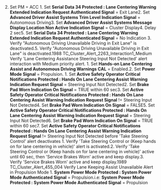 2. Set PM = ACC 1. Set **Serial Data 34 Protected : Lane Centering Warning Extended Indication Request Authenticated Signal** = Exit Lane2. Set **Advanced Driver Assist Systems Trim Level Indication Signal** = Autonomous Driving3. Set **Advanced Driver Assist Systems Message Display Location Non Active Indication Signal** = Cluster Display4. Delay 2 sec5. Set **Serial Data 34 Protected : Lane Centering Warning Extended Indication Request Authenticated Signal** = No Indication 3. Verify "Autonomous Driving Unavailable Driving in Exit Lane" is deactivated.5. Verify "Autonomous Driving Unavailable Driving in Exit Lane" is deactivated.1988 TC_Cluster_Alert_2263_Interaction1_Medium Verify 'Lane Centering Assistance Steering Input Not Detected' alert interaction with Medium priority alert. 1. Set **Hands-on Lane Centering Assist and Autonomous Driving Warnings CAL** = Enabled.2. Set **Power Mode Signal** = Propulsion. 1. Set **Active Safety Operator Critical Notifications Protected : Hands On Lane Centering Assist Warning Indication Request Signal** = Steering Input Not Detected2. Set **Brake Pad Worn Indication On Signal** = TRUE within 60 sec3. Set **Active Safety Operator Critical Notifications Protected : Hands On Lane Centering Assist Warning Indication Request Signal** != Steering Input Not Detected4. Set **Brake Pad Worn Indication On Signal** = FALSE5. Set **Active Safety Operator Critical Notifications Protected : Hands On Lane Centering Assist Warning Indication Request Signal** = Steering Input Not Detected6. Set **Brake Pad Worn Indication On Signal** = TRUE within 60 sec7. Set **Active Safety Operator Critical Notifications Protected : Hands On Lane Centering Assist Warning Indication Request Signal** != Steering Input Not Detected before 'Take Steering Control' alert deactivates 1. Verify 'Take Steering Control or (Keep hands on for lane centering in vehicle)' alert is activated.2. Verify 'Take Steering Control or (Keep hands on for lane centering in vehicle)' active until 60 sec, then 'Service Brakes Worn' active and keep display.3. Verify 'Service Brakes Worn' active and keep display.1989 TC_Cluster_Alert_455_004 Verify Lane Keeping Assist Unavailable Alert in Propulsion Mode 1. **System Power Mode Protected : System Power Mode Authenticated Signal** = Propulsion.i.e: **System Power Mode Protected : System Power Mode Authenticated Signal** = Propulsion